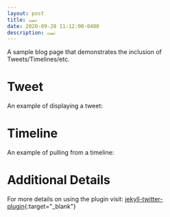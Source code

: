 ```yaml
---
layout: post
title: تست
date: 2020-09-28 11:12:00-0400
description: تست
---
```

A sample blog page that demonstrates the inclusion of Tweets/Timelines/etc.

# Tweet
An example of displaying a tweet:

# Timeline
An example of pulling from a timeline:

# Additional Details
For more details on using the plugin visit: [jekyll-twitter-plugin](https://github.com/rob-murray/jekyll-twitter-plugin){:target="\_blank"}
